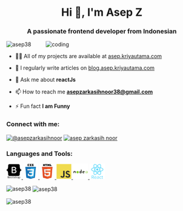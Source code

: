 <h1 align="center">Hi 👋, I'm Asep Z</h1>
<h3 align="center">A passionate frontend developer from Indonesian</h3>

<img align="right" width="400" alt="coding" src="https://camo.githubusercontent.com/5ddf73ad3a205111cf8c686f687fc216c2946a75005718c8da5b837ad9de78c9/68747470733a2f2f7468756d62732e6766796361742e636f6d2f4576696c4e657874446576696c666973682d736d616c6c2e676966" />

<p align="left"> <img src="https://komarev.com/ghpvc/?username=asep38&label=Profile%20views&color=0e75b6&style=flat" alt="asep38" /> </p>

- 👨‍💻 All of my projects are available at [asep.kriyautama.com](asep.kriyautama.com)

- 📝 I regularly write articles on [blog.asep.kriyautama.com](blog.asep.kriyautama.com)

- 💬 Ask me about **reactJs**

- 📫 How to reach me **asepzarkasihnoor38@gmail.com**

- ⚡ Fun fact **I am Funny**

<h3 align="left">Connect with me:</h3>
<p align="left">
<a href="https://instagram.com/@asepzarkasihnoor" target="blank"><img align="center" src="https://raw.githubusercontent.com/rahuldkjain/github-profile-readme-generator/master/src/images/icons/Social/instagram.svg" alt="@asepzarkasihnoor" height="30" width="40" /></a>
<a href="https://www.youtube.com/c/asep zarkasih noor" target="blank"><img align="center" src="https://raw.githubusercontent.com/rahuldkjain/github-profile-readme-generator/master/src/images/icons/Social/youtube.svg" alt="asep zarkasih noor" height="30" width="40" /></a>
</p>

<h3 align="left">Languages and Tools:</h3>
<p align="left"> <a href="https://getbootstrap.com" target="_blank" rel="noreferrer"> <img src="https://raw.githubusercontent.com/devicons/devicon/master/icons/bootstrap/bootstrap-plain-wordmark.svg" alt="bootstrap" width="40" height="40"/> </a> <a href="https://www.w3schools.com/css/" target="_blank" rel="noreferrer"> <img src="https://raw.githubusercontent.com/devicons/devicon/master/icons/css3/css3-original-wordmark.svg" alt="css3" width="40" height="40"/> </a> <a href="https://www.w3.org/html/" target="_blank" rel="noreferrer"> <img src="https://raw.githubusercontent.com/devicons/devicon/master/icons/html5/html5-original-wordmark.svg" alt="html5" width="40" height="40"/> </a> <a href="https://developer.mozilla.org/en-US/docs/Web/JavaScript" target="_blank" rel="noreferrer"> <img src="https://raw.githubusercontent.com/devicons/devicon/master/icons/javascript/javascript-original.svg" alt="javascript" width="40" height="40"/> </a> <a href="https://nodejs.org" target="_blank" rel="noreferrer"> <img src="https://raw.githubusercontent.com/devicons/devicon/master/icons/nodejs/nodejs-original-wordmark.svg" alt="nodejs" width="40" height="40"/> </a> <a href="https://reactjs.org/" target="_blank" rel="noreferrer"> <img src="https://raw.githubusercontent.com/devicons/devicon/master/icons/react/react-original-wordmark.svg" alt="react" width="40" height="40"/> </a> </p>

<p><img align="left" src="https://github-readme-stats.vercel.app/api/top-langs?username=asep38&show_icons=true&locale=en&layout=compact" alt="asep38" /></p>

<p>&nbsp;<img align="center" src="https://github-readme-stats.vercel.app/api?username=asep38&show_icons=true&locale=en" alt="asep38" /></p>

<p><img align="center" src="https://github-readme-streak-stats.herokuapp.com/?user=asep38&" alt="asep38" /></p>
